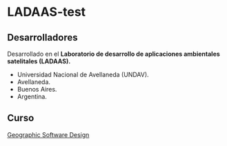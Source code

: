 # LADAAS-test 

## Desarrolladores

Desarrollado en el **Laboratorio de desarrollo de aplicaciones ambientales satelitales (LADAAS).**
- Universidad Nacional de Avellaneda (UNDAV).
- Avellaneda.
- Buenos Aires.
- Argentina.

## Curso

[Geographic Software Design](https://www.youtube.com/watch?v=se4v1DSvpKg&list=PLAxJ4-o7ZoPePd9h8xT_Kc38UP_9GHdbk&index=7)

